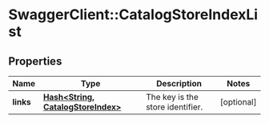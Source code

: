 # SwaggerClient::CatalogStoreIndexList

## Properties
Name | Type | Description | Notes
------------ | ------------- | ------------- | -------------
**links** | [**Hash&lt;String, CatalogStoreIndex&gt;**](CatalogStoreIndex.md) | The key is the store identifier. | [optional] 


